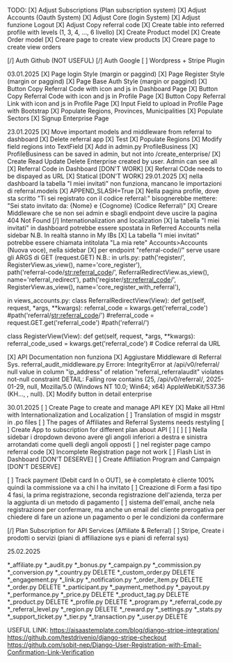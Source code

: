 
TODO:
[X] Adjust Subscriptions (Plan subscription  system)
[X] Adjust Accounts (Oauth System)
[X] Adjust Core (login System)
[X] Adjust funzione Logout
[X] Adjust Copy referral code
[X] Create table into referred profile with levels (1, 3, 4, ..., 6 livello)
[X] Create Product model 
[X] Create Order model
[X] Creare page to create view products
[X] Creare page to create view orders

[/] Auth Github (NOT USEFUL)
[/] Auth Google
[ ] Wordpress + Stripe Plugin



03.01.2025
[X] Page login Style (margin or paggind)
[X] Page Register Style (margin or paggind)
[X] Page Base Auth Style (margin or paggind)
[X] Button Copy Referral Code with icon and js in Dashboard Page
[X] Button Copy Referral Code with icon and js in Profile Page
[X] Button Copy Referral Link with icon and js in Profile Page
[X] Input Field to upload in Profile Page with Bootstrap
[X] Populate Regions, Provinces, Municipalities
[X] Populate Sectors
[X] Signup Enterprise Page

23.01.2025
[X] Move important models and middleware from referral to dashboard
[X] Delete referral app
[X] Test
[X] Populate Regions
[X] Modify field regions into TextField
[X] Add in admin.py ProfileBusiness
[X] ProfileBusiness can be saved in admin, but not into /create_enterprise/
[X] Create Read Update Delete Enterprise created by user. Admin can see all
[X] Referral Code in Dashboard [DON'T WORK]
[X] Referral COde needs to be dispayed as URL
[X] Statical [DON'T WORK]
29.01.2025
[X] nella dashboard la tabella "I miei invitati" non funziona, mancano le importazioni di referral.models
[X] APPEND_SLASH=True
[X] Nella pagina profile, dove sta scritto "Ti sei registrato con il codice referral:" bisognerebbe mettere: "Sei stato invitato da: {Nome} e {Cognome} (Codice Referral)"
[X] Creare Middleware che se non sei admin e sbagli endpoint deve uscire la pagina 404 Not Found
[/] Internationalization and localization
[X] la tabella "I miei invitati" in dashboard potrebbe essere spostata in Referred Accounts nella sidebar
N.B. In realtà stanno in My IBs
[X] La tabella "I miei invitati" potrebbe essere chiamata intitolata "La mia rete"
Accounts>Accounts (Nuova voce), nella sidebar
[X] per endpoint "referral-code/<Codice>/" serve usare gli ARGS di GET (request.GET)
N.B.:
in urls.py:
    path('register/', RegisterView.as_view(), name='core_register'),    
    path('referral-code/<str:referral_code>/', ReferralRedirectView.as_view(), name='referral_redirect'),
    path('register/<str:referral_code>/', RegisterView.as_view(), name='core_register_with_referral'),

in views_accounts.py:
class ReferralRedirectView(View):
    def get(self, request, *args, **kwargs):
        referral_code = kwargs.get('referral_code') #path('referral/<str:referral_code>/')
        #referral_code = request.GET.get('referral_code') #path('referral/')

class RegisterView(View):
    def get(self, request, *args, **kwargs):
        referral_code_used = kwargs.get('referral_code')  # Codice referral da URL


[X] API Documentation non funziona
[X] Aggiustare Middleware di Referral Sys. referral_audit_middleware.py
Errore:
IntegrityError at /api/v0/referral/
null value in column "ip_address" of relation "referral_referralaudit" violates not-null constraint
DETAIL:  Failing row contains (25, /api/v0/referral/, 2025-01-29, null, Mozilla/5.0 (Windows NT 10.0; Win64; x64) AppleWebKit/537.36 (KH..., <IP>, null).
[X] Modify button in detail enterprise




30.01.2025
[ ] Create Page to create and manage API KEY
[X] Make all Html with Internationalization and Localization
[ ] Translation of msgid in msgstr in .po files 
[ ] The pages of Affiliates and Referral Systems needs restyling
[ ] Create App to subscription for different plan about API
[ ]
[ ]
[ ] Nella sidebar i dropdown devono avere gli angoli inferiori a destra e sinistra arrotandati come quelli degli angoli opposti
[ ] nel register page campo referral code
[X] Incomplete Registration page not work 
[ ] Flash List in Dashboard [DON'T DESERVE]
[ ] Create Affiliation Program and Campaign [DON'T DESERVE]

[ ] Track payment (Debit card In o OUT), se è completato è cliente 100% quindi la commissione va a chi l ha invitato
[ ] Creazione di Form a fasi tipo 4 fasi, la prima registrazione, seconda registrazione dell'azienda, terza per la aggiunta di un metodo di pagamento
[ ] sistema dell'email, anche nela registrazione per confermare, ma anche un email del cliente prerogativa per chiedere di fare un azione un pagamento o per le condizioni da confermare

[/] Plan Subscription for API Services (Affiliate & Referral)
[ ] Stripe, Create i prodotti o servizi (piani di affiliazione sys e piani di referral sys)


25.02.2025



*_affiliate.py
*_audit.py
*_bonus.py
*_campaign.py
*_commission.py
*_conversion.py
*_country.py          DELETE
*_custom_order.py     DELETE
*_engagement.py
*_link.py
*_notification.py
*_order_item.py       DELETE
*_order.py            DELETE
*_participant.py
*_payment_method.py
*_payout.py
*_performance.py
*_price.py            DELETE
*_product_tag.py      DELETE
*_product.py          DELETE
*_profile.py          DELETE
*_program.py
*_referral_code.py
*_referral_level.py
*_region.py           DELETE
*_reward.py
*_settings.py
*_stats.py
*_support_ticket.py
*_tier.py
*_transaction.py
*_user.py             DELETE

















USEFUL LINK:
https://aisaastemplate.com/blog/django-stripe-integration/
https://github.com/testdrivenio/django-stripe-checkout
https://github.com/sobit-nep/Django-User-Registration-with-Email-Confirmation-Link-Verification
